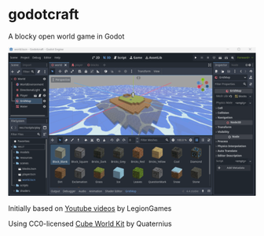 # godotcraft

A blocky open world game in Godot

![screenshot](https://github.com/afarber/godotcraft/blob/main/screenshot.gif?raw=true)

Initially based on [Youtube videos](https://youtube.com/playlist?list=PLQZiuyZoMHcgQDKSv8L9IJ1y6VcVgFI7D) by LegionGames

Using CC0-licensed [Cube World Kit](https://quaternius.com/packs/cubeworldkit.html) by Quaternius

